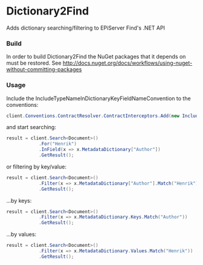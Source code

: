 Dictionary2Find
===============

Adds dictionary searching/filtering to EPiServer Find's .NET API

### Build

In order to build Dictionary2Find the NuGet packages that it depends on must be restored.
See http://docs.nuget.org/docs/workflows/using-nuget-without-committing-packages

### Usage

Include the IncludeTypeNameInDictionaryKeyFieldNameConvention to the conventions:

```c#
client.Conventions.ContractResolver.ContractInterceptors.Add(new IncludeTypeNameInDictionaryKeyFieldNameConvention());
```

and start searching:

```c#
result = client.Search<Document>()
            .For("Henrik")
            .InField(x => x.MetadataDictionary["Author"])
            .GetResult();
```

or filtering by key/value:

```c#
result = client.Search<Document>()
            .Filter(x => x.MetadataDictionary["Author"].Match("Henrik"))
            .GetResult();
```

...by keys:

```c#
result = client.Search<Document>()
            .Filter(x => x.MetadataDictionary.Keys.Match("Author"))
            .GetResult();
```

...by values:

```c#
result = client.Search<Document>()
            .Filter(x => x.MetadataDictionary.Values.Match("Henrik"))
            .GetResult();
```
